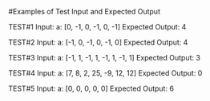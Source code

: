  #Examples of Test Input and Expected Output


TEST#1
Input: a: [0, -1, 0, -1, 0, -1]
Expected Output: 4

TEST#2
Input: a: [-1, 0, -1, 0, -1, 0]
Expected Output: 4

TEST#3
Input: a: [-1, 1, -1, 1, -1, 1, -1, 1]
Expected Output: 3

TEST#4
Input: a: [7, 8, 2, 25, -9, 12, 12]
Expected Output: 0

TEST#5
Input: a: [0, 0, 0, 0, 0]
Expected Output: 6